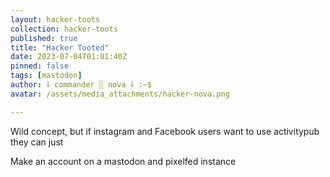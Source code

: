 ```yaml
---
layout: hacker-toots
collection: hacker-toots
published: true
title: "Hacker Tooted"
date: 2023-07-04T01:01:40Z
pinned: false
tags: [mastodon]
author: ⸸ commander ░ nova ⸸ :~$
avatar: /assets/media_attachments/hacker-nova.png

---
```


<p>Wild concept, but if instagram and Facebook users want to use activitypub they can just</p><p>Make an account on a mastodon and pixelfed instance</p>


